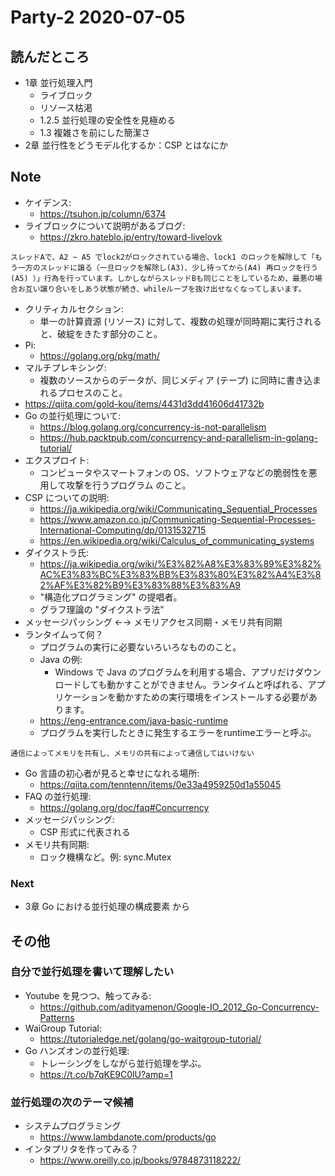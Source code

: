 # Party-2 2020-07-05
## 読んだところ
- 1章 並行処理入門
    - ライブロック
    - リソース枯渇
    - 1.2.5 並行処理の安全性を見極める
    - 1.3 複雑さを前にした簡潔さ
- 2章 並行性をどうモデル化するか：CSP とはなにか
    
## Note
- ケイデンス:
    - https://tsuhon.jp/column/6374
- ライブロックについて説明があるブログ:
    - https://zkro.hateblo.jp/entry/toward-livelovk
 ```
 スレッドAで、A2 ~ A5 でlock2がロックされている場合、lock1 のロックを解除して「もう一方のスレッドに譲る（一旦ロックを解除し(A3)、少し待ってから(A4) 再ロックを行う (A5) ）」行為を行っています。しかしながらスレッドBも同じことをしているため、最悪の場合お互い譲り合いをしあう状態が続き、whileループを抜け出せなくなってしまいます。
 ```
- クリティカルセクション:
    - 単一の計算資源 (リソース) に対して、複数の処理が同時期に実行されると、破綻をきたす部分のこと。
- Pi:
    - https://golang.org/pkg/math/
- マルチプレキシング:
    - 複数のソースからのデータが、同じメディア (テープ) に同時に書き込まれるプロセスのこと。
- https://qiita.com/gold-kou/items/4431d3dd41606d41732b
- Go の並行処理について:
    - https://blog.golang.org/concurrency-is-not-parallelism
    - https://hub.packtpub.com/concurrency-and-parallelism-in-golang-tutorial/
- エクスプロイト:
    - コンピュータやスマートフォンの OS、ソフトウェアなどの脆弱性を悪用して攻撃を行うプログラム
のこと。
- CSP についての説明:
    - https://ja.wikipedia.org/wiki/Communicating_Sequential_Processes
    - https://www.amazon.co.jp/Communicating-Sequential-Processes-International-Computing/dp/0131532715
    - https://en.wikipedia.org/wiki/Calculus_of_communicating_systems
- ダイクストラ氏:
    - https://ja.wikipedia.org/wiki/%E3%82%A8%E3%83%89%E3%82%AC%E3%83%BC%E3%83%BB%E3%83%80%E3%82%A4%E3%82%AF%E3%82%B9%E3%83%88%E3%83%A9
    - "構造化プログラミング" の提唱者。
    - グラフ理論の "ダイクストラ法"
- メッセージパッシング ←→ メモリアクセス同期・メモリ共有同期
- ランタイムって何？
    - プログラムの実行に必要ないろいろなもののこと。
    - Java の例:
        - Windows で Java のプログラムを利用する場合、アプリだけダウンロードしても動かすことができません。ランタイムと呼ばれる、アプリケーションを動かすための実行環境をインストールする必要があります。
    - https://eng-entrance.com/java-basic-runtime
    - プログラムを実行したときに発生するエラーをruntimeエラーと呼ぶ。

```
通信によってメモリを共有し、メモリの共有によって通信してはいけない
```

- Go 言語の初心者が見ると幸せになれる場所:
    - https://qiita.com/tenntenn/items/0e33a4959250d1a55045
- FAQ の並行処理:
    - https://golang.org/doc/faq#Concurrency
- メッセージパッシング:
    - CSP 形式に代表される
- メモリ共有同期:
    - ロック機構など。例: sync.Mutex

### Next
- 3章 Go における並行処理の構成要素 から

## その他
### 自分で並行処理を書いて理解したい

- Youtube を見つつ、触ってみる:
    - https://github.com/adityamenon/Google-IO_2012_Go-Concurrency-Patterns
- WaiGroup Tutorial:
    - https://tutorialedge.net/golang/go-waitgroup-tutorial/
- Go ハンズオンの並行処理:
    - トレーシングをしながら並行処理を学ぶ。
    - https://t.co/b7qKE9C0lU?amp=1

### 並行処理の次のテーマ候補
- システムプログラミング
    - https://www.lambdanote.com/products/go
- インタプリタを作ってみる？
    - https://www.oreilly.co.jp/books/9784873118222/
